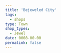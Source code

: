 ```yaml
---
title: 'Bejeweled City'
tags:
  - shops
type: Town
shop_types:
  - Jewel
date: 0008-00-00
permalink: false
---
```


